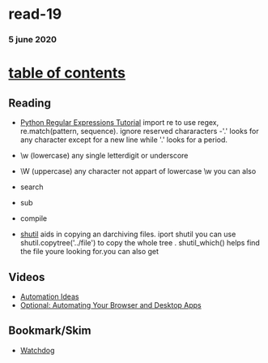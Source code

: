 # read-19
### 5 june 2020
# [table of contents](https://h-griffin.github.io/reading-notes-401/)

## Reading
- [Python Regular Expressions Tutorial](https://www.datacamp.com/community/tutorials/python-regular-expression-tutorial)
import re to use regex, re.match(pattern, sequence). ignore reserved chararacters 
-'.' looks for any character except for a new line while '\.' looks for a period.
- \w (lowercase) any single letterdigit or underscore
- \W (uppercase) any character not appart of lowercase \w
you can also 
- search
- sub
- compile 

- [shutil](https://pymotw.com/3/shutil/)
aids in copying an darchiving files. iport shutil you can use shutil.copytree('../file') to copy the whole tree . shutil_which() helps find the file youre looking for.you can also get 



## Videos
- [Automation Ideas](https://www.youtube.com/watch?v=qbW6FRbaSl0&t=69s)
- [Optional: Automating Your Browser and Desktop Apps](https://www.youtube.com/watch?v=dZLyfbSQPXI)
## Bookmark/Skim
- [Watchdog](https://pythonhosted.org/watchdog/)
